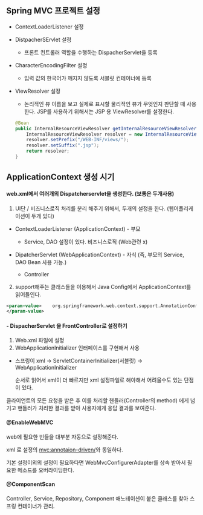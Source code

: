 ## Spring MVC 프로젝트 설정

- ContextLoaderListener 설정

- DistpacherSErvlet 설정

  - 프론트 컨트롤러 역할을 수행하는 DispacherServlet을 등록

- CharacterEncodingFilter 설정

  - 입력 값의 한국어가 깨지지 않도록 서블릿 컨테이너에 등록

- ViewResolver 설정

  - 논리적인 뷰 이름을 보고 실제로 표시할 물리적인 뷰가 무엇인지 판단할 때 사용한다. JSP를 사용하기 위해서는 JSP 용 ViewResolver를 설정한다.

  ```java
  @Bean
  public InternalResourceViewResolver getInternalResourceViewResolver() {
      InternalResourceViewResolver resolver = new InternalResourceViewResolver();
      resolver.setPrefix("/WEB-INF/views/");
      resolver.setSuffix(".jsp");
      return resolver;
  }
  ```

## ApplicationContext 생성 시기

#### web.xml에서 여러개의 Dispatcherservlet을 생성한다. (보통은 두개사용)

1. UI단 / 비즈니스로직 처리를 분리 해주기 위해서,  두개의 설정을 한다. (웹어플리케이션이 두개 있다)   

- ContextLoaderListener (ApplicationContext) - 부모
  - Service, DAO 설정이 있다. 비즈니스로직 (Web관련 x) 

- DipatcherServlet (WebApplicationContext) - 자식 (즉, 부모의 Service, DAO Bean 사용 가능.)
  - Controller



2. support해주는 클래스들을 이용해서 Java Config에서 ApplicationContext를 읽어들인다. 

```xml
<param-value>    org.springframework.web.context.support.AnnotationConfigWebApplicationContext
</param-value>
```





#### - DispacherServlet 을 FrontController로 설정하기

1. Web.xml 파일에 설정
2. WebApplicationInitializer 인터페이스를 구현해서 사용 

- 스프링이 xml -> ServletContainerInitializer(서블릿) -> WebApplicationInitializer

  순서로 읽어서 xml이 더 빠르지만 xml 설정파일로 해야해서 어려울수도 있는 단점이 있다. 

클라이언트의 모든 요청을 받은 후 이를 처리할 핸들러(Controller의 method) 에게 넘기고 핸들러가 처리한 결과를 받아 사용자에게 응답 결과를 보여준다.



#### @EnableWebMVC

web에 필요한 빈들을 대부분 자동으로 설정해준다.

xml 로 설정의 <mvc:annotaion-driven/>와 동일하다.

기본 설정이외의 설정이 필요하다면 WebMvcConfigurerAdapter를 상속 받아서 필요한 메소드를 오버라이딩한다.



#### @ComponentScan

Controller, Service, Repository, Component  애노테이션이 붙은 클래스를 찾아 스프링 컨테이너가 관리.
